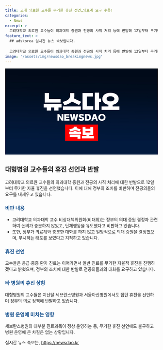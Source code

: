 ```yaml
---
title: 고대 의료원 교수들 무기한 휴진 선언…의료계 요구 수용!
categories:
  - News
excerpt: >
  고려대학교 의료원 교수들이 의과대학 증원과 전공의 사직 처리 등에 반발해 12일부터 무기한 자율 휴진을 선언했다. 응급·중증 환자 진료는 이어간다. 정부의 전공의 증원 결정 및 의료계와 논의 부족, 정부의 피상적인 대안 제시 등을 비판하며 휴진을 통해 정부에 요구안을 제시하고 있다. 대형병원 교수들도 이에 힘입어 집단 휴진 선언 중이지만 병원 운영에 큰 차질은 없는 상황이다. (총 147자)
feature_text: >
  ## adskorea 실시간 뉴스 속보입니다.

  고려대학교 의료원 교수들이 의과대학 증원과 전공의 사직 처리 등에 반발해 12일부터 무기한 자율 휴진을 선언했다. 응급·중증 환자 진료는 이어간다. 정부의 전공의 증원 결정 및 의료계와 논의 부족, 정부의 피상적인 대안 제시 등을 비판하며 휴진을 통해 정부에 요구안을 제시하고 있다. 대형병원 교수들도 이에 힘입어 집단 휴진 선언 중이지만 병원 운영에 큰 차질은 없는 상황이다. (총 147자)
image: '/assets/img/newsdao_breakingnews.jpg'
---
```


<p><img src="/assets/img/newsdao_breakingnews.jpg" alt="adskorea 속보" /></p>

<h2 data-ke-size="size26">대형병원 교수들의 휴진 선언과 반발</h2>

<p data-ke-size="size16">고려대학교 의료원 교수들의 의과대학 증원과 전공의 사직 처리에 대한 반발으로 12일부터 무기한 자율 휴진을 선언했습니다. 이에 대해 정부의 조치를 비판하며 전공의들의 요구를 내세우고 있습니다.</p>

<h3><b><span style="color: #1a5490;">비판 내용</span></b></h3>

<ul>
    <li>고려대학교 의과대학 교수 비상대책위원회(비대위)는 정부의 의대 증원 결정과 관련하여 논의가 충분하지 않았고, 단체행동을 유도했다고 비판하고 있습니다.</li>
    <li>또한, 정부가 의료계와 충분한 대화를 하지 않고 일방적으로 의대 증원을 결정했으며, 무시하는 태도를 보였다고 지적하고 있습니다.</li>
</ul>

<h3><b><span style="color: #1a5490;">휴진 선언</span></b></h3>

<p data-ke-size="size16">교수들은 응급·중증 환자 진료는 이어가면서 일반 진료를 무기한 자율적 휴진을 진행하겠다고 밝혔으며, 정부의 조치에 대한 반발로 전공의들과의 대화를 요구하고 있습니다.</p>

<h3><b><span style="color: #1a5490;">타 병원의 휴진 상황</span></b></h3>

<p data-ke-size="size16">대형병원의 교수들은 지난달 세브란스병원과 서울아산병원에서도 집단 휴진을 선언하며 정부의 의료 정책에 반발하고 있습니다.</p>

<h3><b><span style="color: #1a5490;">병원 운영에 미치는 영향</span></b></h3>

<p data-ke-size="size16">세브란스병원의 대부분 진료과목이 정상 운영하는 등, 무기한 휴진 선언에도 불구하고 병원 운영에 큰 차질은 없는 상황입니다.</p>
실시간 뉴스 속보는, <a href="https://newsdao.kr" rel="dofollow">https://newsdao.kr</a>


